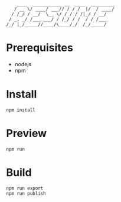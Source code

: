 ```
    ____  ___________ __  ____  _________
   / __ \/ ____/ ___// / / /  |/  / ____/
  / /_/ / __/  \__ \/ / / / /|_/ / __/   
 / _, _/ /___ ___/ / /_/ / /  / / /___   
/_/ |_/_____//____/\____/_/  /_/_____/ 
```

Prerequisites
=============

- nodejs
- npm

Install
=======

    npm install

Preview
=======

    npm run

Build
=====

    npm run export
    npm run publish
